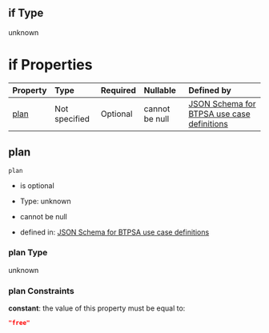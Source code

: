 ## if Type

unknown

# if Properties

| Property      | Type          | Required | Nullable       | Defined by                                                                                                                                                                                                                                  |
| :------------ | :------------ | :------- | :------------- | :------------------------------------------------------------------------------------------------------------------------------------------------------------------------------------------------------------------------------------------ |
| [plan](#plan) | Not specified | Optional | cannot be null | [JSON Schema for BTPSA use case definitions](btpsa-usecase-properties-services-items-allof-1-then-allof-75-then-allof-1-if-properties-plan.md "undefined#/properties/services/items/allOf/1/then/allOf/75/then/allOf/1/if/properties/plan") |

## plan



`plan`

*   is optional

*   Type: unknown

*   cannot be null

*   defined in: [JSON Schema for BTPSA use case definitions](btpsa-usecase-properties-services-items-allof-1-then-allof-75-then-allof-1-if-properties-plan.md "undefined#/properties/services/items/allOf/1/then/allOf/75/then/allOf/1/if/properties/plan")

### plan Type

unknown

### plan Constraints

**constant**: the value of this property must be equal to:

```json
"free"
```
